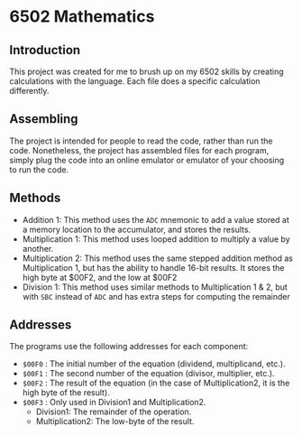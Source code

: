 # 6502 Mathematics
## Introduction
  This project was created for me to brush up on my 6502 skills by creating calculations with the language. Each file does a specific calculation differently.
## Assembling
  The project is intended for people to read the code, rather than run the code. Nonetheless, the project has assembled files for each program, simply plug the code into an online emulator or emulator of your choosing to run the code.

## Methods
 - Addition 1: This method uses the `ADC` mnemonic to add a value stored at a memory location to the accumulator, and stores the results.
 - Multiplication 1: This method uses looped addition to multiply a value by another.
 - Multiplication 2: This method uses the same stepped addition method as Multiplication 1, but has the ability to handle 16-bit results. It stores the high byte at $00F2, and the low at $00F2
 - Division 1: This method uses similar methods to Multiplication 1 & 2, but with `SBC` instead of `ADC` and has extra steps for computing the remainder

## Addresses
  The programs use the following addresses for each component:
 - `$00F0` : The initial number of the equation (dividend, multiplicand, etc.).
 - `$00F1` : The second number of the equation (divisor, multiplier, etc.).
 - `$00F2` : The result of the equation (in the case of Multiplication2, it is the high byte of the result).
 - `$00F3` : Only used in Division1 and Multiplication2.
   - Division1: The remainder of the operation.
   - Multiplication2: The low-byte of the result.
